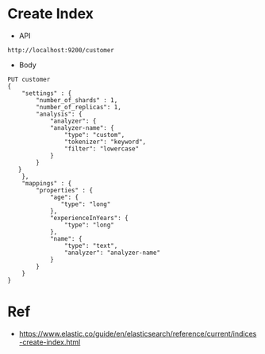 # Create Index

- API

```
http://localhost:9200/customer
```

- Body

```
PUT customer
{
    "settings" : {
        "number_of_shards" : 1,
        "number_of_replicas": 1,
        "analysis": {
            "analyzer": {
            "analyzer-name": {
                "type": "custom",
                "tokenizer": "keyword",
                "filter": "lowercase"
            }
        }
   }
    },
    "mappings" : {
        "properties" : {
            "age": {
               "type": "long"
            },
            "experienceInYears": {
                "type": "long"
            },
            "name": {
                "type": "text",
                "analyzer": "analyzer-name"
            }
        }
    }
}
```

# Ref

- https://www.elastic.co/guide/en/elasticsearch/reference/current/indices-create-index.html
